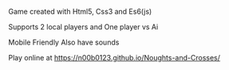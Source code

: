 Game created with Html5, Css3 and Es6(js)

Supports 2 local players and One player vs Ai

Mobile Friendly
Also have sounds

Play online at https://n00b0123.github.io/Noughts-and-Crosses/
